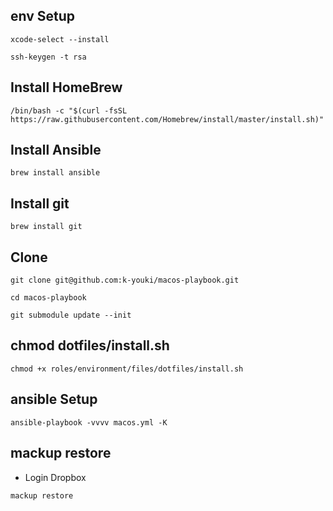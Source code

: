 ## env Setup
`xcode-select --install`

`ssh-keygen -t rsa`

## Install HomeBrew
`/bin/bash -c "$(curl -fsSL https://raw.githubusercontent.com/Homebrew/install/master/install.sh)"`

## Install Ansible
`brew install ansible`

## Install git
`brew install git`

## Clone 
`git clone git@github.com:k-youki/macos-playbook.git`

`cd macos-playbook`

`git submodule update --init`

## chmod dotfiles/install.sh
`chmod +x roles/environment/files/dotfiles/install.sh `

## ansible Setup
`ansible-playbook -vvvv macos.yml -K`

## mackup restore
- Login Dropbox

`mackup restore`
